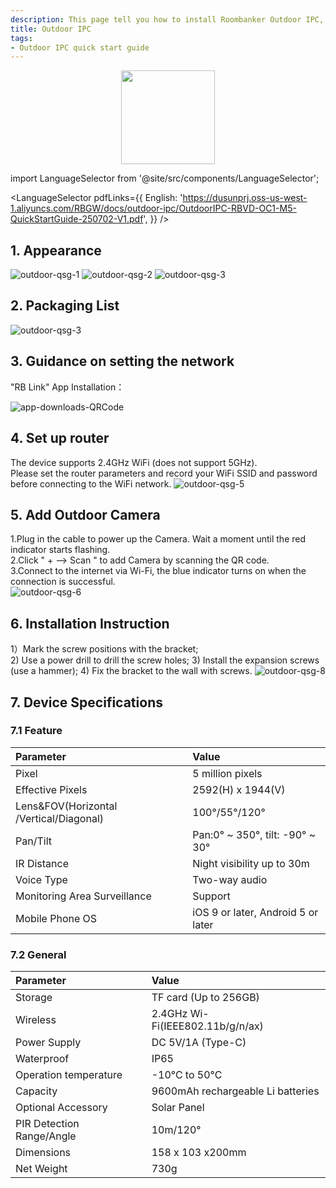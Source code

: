```yaml
---
description: This page tell you how to install Roombanker Outdoor IPC, and how to add it into the security alarm and home automation system in order to quickly use it.
title: Outdoor IPC
tags:
- Outdoor IPC quick start guide
---
```


<div align="center">
  <img src="https://dusunprj.oss-us-west-1.aliyuncs.com/RBGW/pic/outdoor-ipc/spec/outdoor-spec-1.png" width="150" />
</div>

import LanguageSelector from '@site/src/components/LanguageSelector';

<LanguageSelector pdfLinks={{
  English: 'https://dusunprj.oss-us-west-1.aliyuncs.com/RBGW/docs/outdoor-ipc/OutdoorIPC-RBVD-OC1-M5-QuickStartGuide-250702-V1.pdf',
}} />

## 1. Appearance
![outdoor-qsg-1](https://dusunprj.oss-us-west-1.aliyuncs.com/RBGW/pic/outdoor-ipc/qsg/outdoor-qsg-1.png)
![outdoor-qsg-2](https://dusunprj.oss-us-west-1.aliyuncs.com/RBGW/pic/outdoor-ipc/qsg/outdoor-qsg-2.png)
![outdoor-qsg-3](https://dusunprj.oss-us-west-1.aliyuncs.com/RBGW/pic/outdoor-ipc/qsg/outdoor-qsg-3.png)

## 2. Packaging List

![outdoor-qsg-3](https://dusunprj.oss-us-west-1.aliyuncs.com/RBGW/pic/outdoor-ipc/qsg/outdoor-qsg-4.png)


## 3. Guidance on setting the network
"RB Link" App Installation：  

![app-downloads-QRCode](https://dusunprj.oss-us-west-1.aliyuncs.com/RBGW/pic/app-downloads-QRCode.png)

## 4. Set up router

The device supports 2.4GHz WiFi (does not support 5GHz).   
Please set the router parameters and record your WiFi SSID and password before connecting to the WiFi network.
![outdoor-qsg-5](https://dusunprj.oss-us-west-1.aliyuncs.com/RBGW/pic/outdoor-ipc/qsg/outdoor-qsg-6.png)


## 5. Add Outdoor Camera

1.Plug in the cable to power up the Camera. Wait a moment until the red indicator starts flashing.  
2.Click " + --> Scan " to add Camera by scanning the QR code.  
3.Connect to the internet via Wi-Fi, the blue indicator turns on when the connection is successful.  
![outdoor-qsg-6](https://dusunprj.oss-us-west-1.aliyuncs.com/RBGW/pic/outdoor-ipc/qsg/outdoor-qsg-7.png)  

## 6. Installation Instruction
1）Mark the screw positions with the bracket;  
2) Use a power drill to drill the screw holes;
3) Install the expansion screws (use a hammer);
4) Fix the bracket to the wall with screws.
![outdoor-qsg-8](https://dusunprj.oss-us-west-1.aliyuncs.com/RBGW/pic/outdoor-ipc/qsg/outdoor-qsg-8.png)  



## 7. Device Specifications
### 7.1 Feature
| Parameter                                | Value                                              |
| :--------------------------------------- | :------------------------------------------------- |
| Pixel                                    | 5 million pixels                                   |
| Effective Pixels                         | 2592(H) x 1944(V)                                  |
| Lens&FOV(Horizontal /Vertical/Diagonal)  | 100°/55°/120°                                      |
| Pan/Tilt                                 | Pan:0° ~ 350°, tilt: -90° ~ 30°                    |
| IR Distance                              | Night visibility up to 30m                         |
| Voice Type                               | Two-way audio                                      |
| Monitoring Area Surveillance             | Support                                            |
| Mobile Phone OS                          | iOS 9 or later, Android 5 or later                 |

### 7.2 General
| Parameter                                | Value                                              |
| :--------------------------------------- | :------------------------------------------------- |
| Storage                                  | TF card (Up to 256GB)                              |
| Wireless                                 | 2.4GHz Wi-Fi(IEEE802.11b/g/n/ax)                   |
| Power Supply                             | DC 5V/1A (Type-C)                                  |
| Waterproof                               | IP65                                               |
| Operation temperature                    | -10°C to 50°C                                      |
| Capacity                                 | 9600mAh rechargeable Li batteries                  |
| Optional Accessory                       | Solar Panel                                        |
| PIR Detection Range/Angle                | 10m/120°                                           |
| Dimensions                               | 158 x 103 x200mm                                   |
| Net Weight                               | 730g                  |



